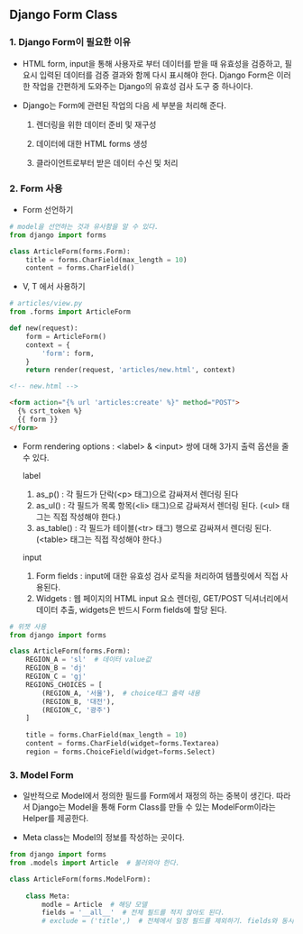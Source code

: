 ## Django Form Class

### 1. Django Form이 필요한 이유

- HTML form, input을 통해 사용자로 부터 데이터를 받을 때 유효성을 검증하고, 필요시 입력된 데이터를 검증 결과와 함께 다시 표시해야 한다. Django Form은 이러한 작업을 간편하게 도와주는 Django의 유효성 검사 도구 중 하나이다.

- Django는 Form에 관련된 작업의 다음 세 부분을 처리해 준다.

  1. 렌더링을 위한 데이터 준비 및 재구성

  2. 데이터에 대한 HTML forms 생성

  3. 클라이언트로부터 받은 데이터 수신 및 처리



### 2. Form 사용

- Form 선언하기

```python
# model을 선언하는 것과 유사함을 알 수 있다.
from django import forms

class ArticleForm(forms.Form):
    title = forms.CharField(max_length = 10)
    content = forms.CharField()
```

- V, T 에서 사용하기

```python
# articles/view.py
from .forms import ArticleForm

def new(request):
    form = ArticleForm()
    context = {
        'form': form,
    }
    return render(request, 'articles/new.html', context)
```

```html
<!-- new.html -->

<form action="{% url 'articles:create' %}" method="POST">
  {% csrt_token %}
  {{ form }}
</form>
```



- Form rendering options : \<label> & \<input> 쌍에 대해 3가지 출력 옵션을 줄 수 있다.

  label

  1. as_p() : 각 필드가 단락(\<p> 태그)으로 감싸져서 렌더링 된다
  2. as_ul() : 각 필드가 목록 항목(\<li> 태그)으로 감싸져서 렌더링 된다. (\<ul> 태그는 직접 작성해야 한다.)
  3. as_table() : 각 필드가 테이블(\<tr> 태그) 행으로 감싸져서 렌더링 된다. (\<table> 태그는 직접 작성해야 한다.)

  input

  1. Form fields : input에 대한 유효성 검사 로직을 처리하여 템플릿에서 직접 사용된다.
  2. Widgets : 웹 페이지의 HTML input 요소 렌더링, GET/POST 딕셔너리에서 데이터 추출, widgets은 반드시 Form fields에 할당 된다.

```python
# 위젯 사용
from django import forms

class ArticleForm(forms.Form):
    REGION_A = 'sl'  # 데이터 value값
    REGION_B = 'dj'
    REGION_C = 'gj'
    REGIONS_CHOICES = [
        (REGION_A, '서울'),  # choice태그 출력 내용
        (REGION_B, '대전'),
        (REGION_C, '광주')
    ]
    
    title = forms.CharField(max_length = 10)
    content = forms.CharField(widget=forms.Textarea)
    region = forms.ChoiceField(widget=forms.Select)
```



### 3. Model Form

- 일반적으로 Model에서 정의한 필드를 Form에서 재정의 하는 중복이 생긴다. 따라서 Django는 Model을 통해 Form Class를 만들 수 있는 ModelForm이라는 Helper를 제공한다.

- Meta class는 Model의 정보를 작성하는 곳이다. 

```python
from django import forms
from .models import Article  # 불러와야 한다.

class ArticleForm(forms.ModelForm):
    
    class Meta:
        modle = Article  # 해당 모델
        fields = '__all__'  # 전체 필드를 적지 않아도 된다.
        # exclude = ('title',)  # 전체에서 일정 필드를 제외하기. fields와 동시에 사용 불가하다.
```